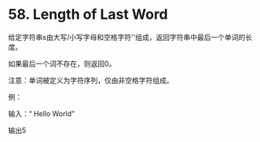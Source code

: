 # 58. Length of Last Word
给定字符串s由大写/小写字母和空格字符''组成，返回字符串中最后一个单词的长度。

如果最后一个词不存在，则返回0。

注意：单词被定义为字符序列，仅由非空格字符组成。

例：

输入：“ Hello World”

输出5